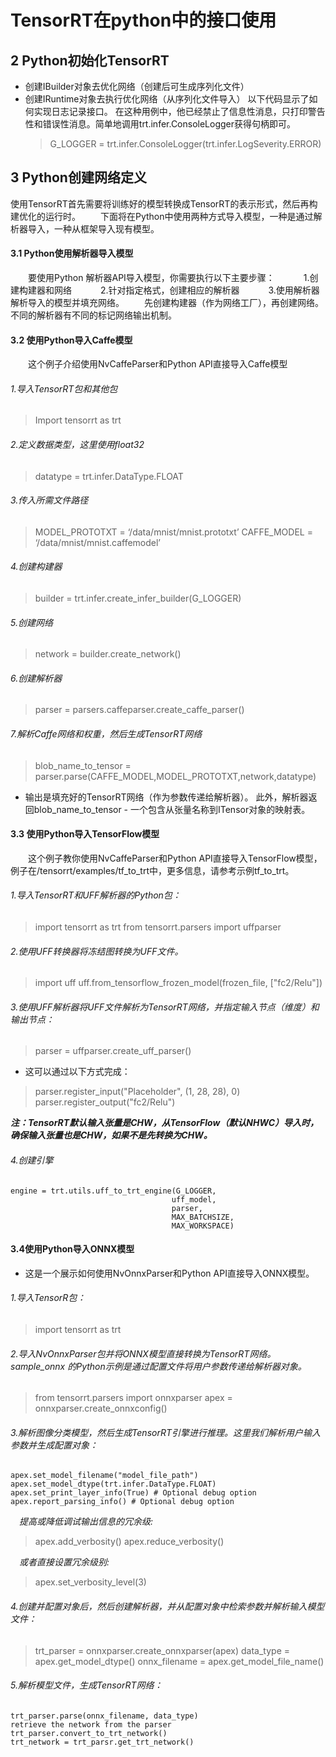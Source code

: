 # TensorRT在python中的接口使用
## 2 Python初始化TensorRT
* 创建IBuilder对象去优化网络（创建后可生成序列化文件）
* 创建IRuntime对象去执行优化网络（从序列化文件导入） 
以下代码显示了如何实现日志记录接口。 在这种用例中，他已经禁止了信息性消息，只打印警告性和错误性消息。简单地调用trt.infer.ConsoleLogger获得句柄即可。
   >G_LOGGER = trt.infer.ConsoleLogger(trt.infer.LogSeverity.ERROR)
## 3 Python创建网络定义
使用TensorRT首先需要将训练好的模型转换成TensorRT的表示形式，然后再构建优化的运行时。 
　　下面将在Python中使用两种方式导入模型，一种是通过解析器导入，一种从框架导入现有模型。

#### 3.1 Python使用解析器导入模型
　　要使用Python 解析器API导入模型，你需要执行以下主要步骤： 
　　　1.创建构建器和网络 
　　　2.针对指定格式，创建相应的解析器 
　　　3.使用解析器解析导入的模型并填充网络。 
　　先创建构建器（作为网络工厂），再创建网络。 不同的解析器有不同的标记网络输出机制。

#### 3.2 使用Python导入Caffe模型
　　这个例子介绍使用NvCaffeParser和Python API直接导入Caffe模型

###### 1.导入TensorRT包和其他包
>Import tensorrt as trt

###### 2.定义数据类型，这里使用float32

>datatype = trt.infer.DataType.FLOAT

###### 3.传入所需文件路径

>MODEL_PROTOTXT = ‘/data/mnist/mnist.prototxt’
CAFFE_MODEL = ‘/data/mnist/mnist.caffemodel’

###### 4.创建构建器

>builder = trt.infer.create_infer_builder(G_LOGGER)

###### 5.创建网络

>network = builder.create_network()

###### 6.创建解析器

>parser = parsers.caffeparser.create_caffe_parser()

###### 7.解析Caffe网络和权重，然后生成TensorRT网络

>blob_name_to_tensor = parser.parse(CAFFE_MODEL,MODEL_PROTOTXT,network,datatype)

* 输出是填充好的TensorRT网络（作为参数传递给解析器）。 此外，解析器返回blob_name_to_tensor - 一个包含从张量名称到ITensor对象的映射表。
#### 3.3 使用Python导入TensorFlow模型
　　这个例子教你使用NvCaffeParser和Python API直接导入TensorFlow模型，例子在/tensorrt/examples/tf_to_trt中，更多信息，请参考示例tf_to_trt。 
###### 1.导入TensorRT和UFF解析器的Python包：

>import tensorrt as trt
from tensorrt.parsers import uffparser

###### 2.使用UFF转换器将冻结图转换为UFF文件。 

>import uff
uff.from_tensorflow_frozen_model(frozen_file, ["fc2/Relu"])

###### 3.使用UFF解析器将UFF文件解析为TensorRT网络，并指定输入节点（维度）和输出节点：

>parser = uffparser.create_uff_parser()
 
* 这可以通过以下方式完成：

>parser.register_input("Placeholder", (1, 28, 28), 0)
parser.register_output("fc2/Relu")

***注：TensorRT默认输入张量是CHW，从TensorFlow（默认NHWC）导入时，确保输入张量也是CHW，如果不是先转换为CHW。*** 
###### 4.创建引擎
```
engine = trt.utils.uff_to_trt_engine(G_LOGGER,
                                    uff_model,
                                    parser,
                                    MAX_BATCHSIZE,
                                    MAX_WORKSPACE)
 ```
#### 3.4使用Python导入ONNX模型
* 这是一个展示如何使用NvOnnxParser和Python API直接导入ONNX模型。
###### 1.导入TensorR包：

>import tensorrt as trt

###### 2.导入NvOnnxParser包并将ONNX模型直接转换为TensorRT网络。sample_onnx 的Python示例是通过配置文件将用户参数传递给解析器对象。

>from tensorrt.parsers import onnxparser
apex = onnxparser.create_onnxconfig()

###### 3.解析图像分类模型，然后生成TensorRT引擎进行推理。这里我们解析用户输入参数并生成配置对象：
```
apex.set_model_filename("model_file_path")
apex.set_model_dtype(trt.infer.DataType.FLOAT)
apex.set_print_layer_info(True) # Optional debug option
apex.report_parsing_info() # Optional debug option
```

　*提高或降低调试输出信息的冗余级:*

>apex.add_verbosity()
apex.reduce_verbosity()

　*或者直接设置冗余级别:*

>apex.set_verbosity_level(3)

###### 4.创建并配置对象后，然后创建解析器，并从配置对象中检索参数并解析输入模型文件：

>trt_parser = onnxparser.create_onnxparser(apex)
data_type = apex.get_model_dtype()
onnx_filename = apex.get_model_file_name()
###### 5.解析模型文件，生成TensorRT网络：
```
trt_parser.parse(onnx_filename, data_type)
retrieve the network from the parser
trt_parser.convert_to_trt_network()
trt_network = trt_parsr.get_trt_network()
```
